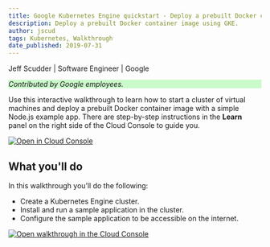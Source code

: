 ```yaml
---
title: Google Kubernetes Engine quickstart - Deploy a prebuilt Docker container image
description: Deploy a prebuilt Docker container image using GKE.
author: jscud
tags: Kubernetes, Walkthrough
date_published: 2019-07-31
---
```


Jeff Scudder | Software Engineer | Google

<p style="background-color:#CAFACA;"><i>Contributed by Google employees.</i></p>

Use this interactive walkthrough to learn how to start a cluster of virtual 
machines and deploy a prebuilt Docker container image with a simple Node.js 
example app. There are step-by-step instructions in the **Learn** panel on the 
right side of the Cloud Console to guide you.

[![Open in Cloud Console](https://walkthroughs.googleusercontent.com/tutorial/resources/open-in-console-button.svg)](https://console.cloud.google.com/getting-started?tutorial=gke_quickstart)

## What you'll do

In this walkthrough you’ll do the following:

* Create a Kubernetes Engine cluster.
* Install and run a sample application in the cluster. 
* Configure the sample application to be accessible on the internet. 

[![Open walkthrough in the Cloud Console](https://storage.googleapis.com/gcp-community/tutorials/gke-quickstart/tutorial.png)](https://console.cloud.google.com/getting-started?tutorial=gke_guestbook)
